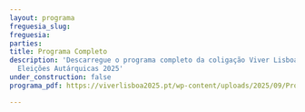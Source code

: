 ```yaml
---
layout: programa
freguesia_slug:
freguesia:
parties:
title: Programa Completo
description: 'Descarregue o programa completo da coligação Viver Lisboa:  para as
  Eleições Autárquicas 2025'
under_construction: false
programa_pdf: https://viverlisboa2025.pt/wp-content/uploads/2025/09/Programa_ViverLisboa-v14set-23h38.pdf

---
```


